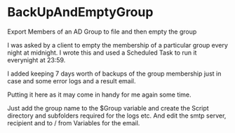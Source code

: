 # BackUpAndEmptyGroup

Export Members of an AD Group to file and then empty the group 

I was asked by a client to empty the membership of a particular group every night at midnight. I wrote this and
used a Scheduled Task to run it everynight at 23:59.

I added keeping 7 days worth of backups of the group membership just in case and some error logs and a result email.

Putting it here as it may come in handy for me again some time.

Just add the group name to the $Group variable and create the Script directory and subfolders required for the logs etc.
And edit the smtp server, recipient and to / from Variables for the email.

